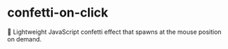# confetti-on-click
🎉 Lightweight JavaScript confetti effect that spawns at the mouse position on demand.
